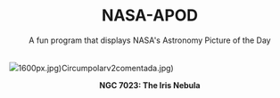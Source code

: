<div align="center">
  <h1>
    NASA-APOD
  </h1>
</div>
  
<div align="center">
  A fun program that displays NASA's Astronomy Picture of the Day
</div>

<br>

![](https://apod.nasa.gov/apod/image/2407/NGC7023_LRGB_fin_sig.jpg)1600px.jpg)Circumpolarv2comentada.jpg)

<p align = "center">
  <b>NGC 7023: The Iris Nebula</b>
</p>
